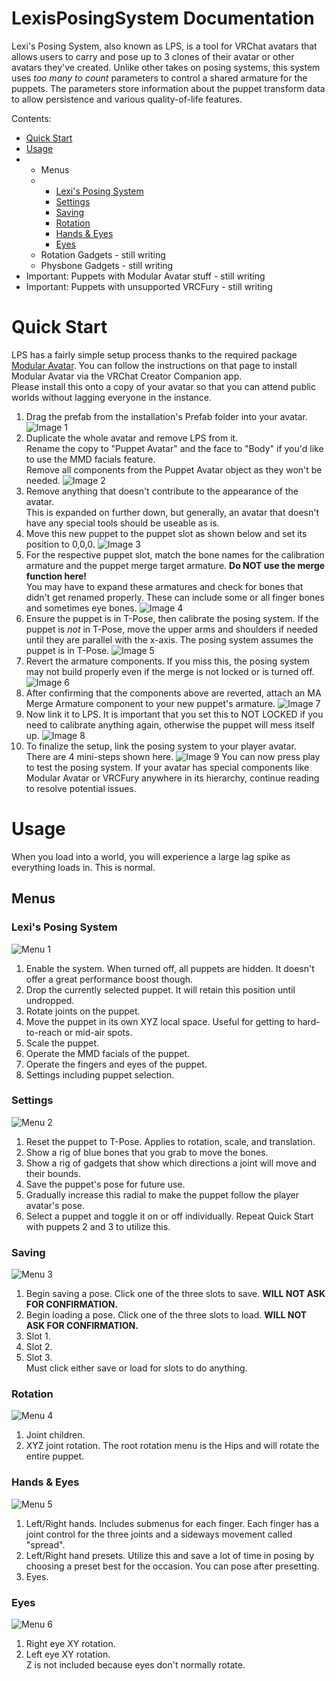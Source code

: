 # LexisPosingSystem Documentation
Lexi's Posing System, also known as LPS, is a tool for VRChat avatars that allows users to carry and pose up to 3 clones of their avatar or other avatars they've created.
Unlike other takes on posing systems, this system uses _too many to count_ parameters to control a shared armature for the puppets. The parameters store information about the puppet transform data to allow persistence and various quality-of-life features.

Contents:
- [Quick Start](https://github.com/IlexisTheMadcat/LexisPosingSystem/tree/main?tab=readme-ov-file#quick-start)
- [Usage](https://github.com/IlexisTheMadcat/LexisPosingSystem/tree/main?tab=readme-ov-file#usage)
- - Menus
  - - [Lexi's Posing System](https://github.com/IlexisTheMadcat/LexisPosingSystem/tree/main?tab=readme-ov-file#lexis-posing-system)
    - [Settings](https://github.com/IlexisTheMadcat/LexisPosingSystem/tree/main?tab=readme-ov-file#settings)
    - [Saving](https://github.com/IlexisTheMadcat/LexisPosingSystem/tree/main?tab=readme-ov-file#saving)
    - [Rotation](https://github.com/IlexisTheMadcat/LexisPosingSystem/tree/main?tab=readme-ov-file#rotation)
    - [Hands & Eyes](https://github.com/IlexisTheMadcat/LexisPosingSystem/tree/main?tab=readme-ov-file#hands--eyes)
    - [Eyes](https://github.com/IlexisTheMadcat/LexisPosingSystem/tree/main?tab=readme-ov-file#eyes)
  - Rotation Gadgets - still writing
  - Physbone Gadgets - still writing
- Important: Puppets with Modular Avatar stuff - still writing
- Important: Puppets with unsupported VRCFury - still writing
  
# Quick Start
LPS has a fairly simple setup process thanks to the required package [Modular Avatar](https://modular-avatar.nadena.dev/docs/intro). You can follow the instructions on that page to install Modular Avatar via the VRChat Creator Companion app. \
Please install this onto a copy of your avatar so that you can attend public worlds without lagging everyone in the instance.
1) Drag the prefab from the installation's Prefab folder into your avatar.
   ![Image 1](https://raw.githubusercontent.com/IlexisTheMadcat/LexisPosingSystem/refs/heads/main/readme%20images/LPS-Readme1.png)
2) Duplicate the whole avatar and remove LPS from it. \
   Rename the copy to "Puppet Avatar" and the face to "Body" if you'd like to use the MMD facials feature. \
   Remove all components from the Puppet Avatar object as they won't be needed.
   ![Image 2](https://raw.githubusercontent.com/IlexisTheMadcat/LexisPosingSystem/refs/heads/main/readme%20images/LPS-Readme2rev1.png)
4) Remove anything that doesn't contribute to the appearance of the avatar. \
   This is expanded on further down, but generally, an avatar that doesn't have any special tools should be useable as is.
5) Move this new puppet to the puppet slot as shown below and set its position to 0,0,0.
   ![Image 3](https://raw.githubusercontent.com/IlexisTheMadcat/LexisPosingSystem/refs/heads/main/readme%20images/LPS-Readme3.png)
6) For the respective puppet slot, match the bone names for the calibration armature and the puppet merge target armature. **Do NOT use the merge function here!** \
   You may have to expand these armatures and check for bones that didn't get renamed properly. These can include some or all finger bones and sometimes eye bones. 
   ![Image 4](https://raw.githubusercontent.com/IlexisTheMadcat/LexisPosingSystem/refs/heads/main/readme%20images/LPS-Readme4.png)
7) Ensure the puppet is in T-Pose, then calibrate the posing system. If the puppet is _not_ in T-Pose, move the upper arms and shoulders if needed until they are parallel with the x-axis. The posing system assumes the puppet is in T-Pose.
   ![Image 5](https://raw.githubusercontent.com/IlexisTheMadcat/LexisPosingSystem/refs/heads/main/readme%20images/LPS-Readme5.png)
8) Revert the armature components. If you miss this, the posing system may not build properly even if the merge is not locked or is turned off.
   ![Image 6](https://raw.githubusercontent.com/IlexisTheMadcat/LexisPosingSystem/refs/heads/main/readme%20images/LPS-Readme6.png)
9) After confirming that the components above are reverted, attach an MA Merge Armature component to your new puppet's armature.
   ![Image 7](https://raw.githubusercontent.com/IlexisTheMadcat/LexisPosingSystem/refs/heads/main/readme%20images/LPS-Readme7.png)
10) Now link it to LPS. It is important that you set this to NOT LOCKED if you need to calibrate anything again, otherwise the puppet will mess itself up.
    ![Image 8](https://raw.githubusercontent.com/IlexisTheMadcat/LexisPosingSystem/refs/heads/main/readme%20images/LPS-Readme8rev1.png)
11) To finalize the setup, link the posing system to your player avatar. \
    There are 4 mini-steps shown here.
    ![Image 9](https://raw.githubusercontent.com/IlexisTheMadcat/LexisPosingSystem/refs/heads/main/readme%20images/LPS-Readme9.png)
You can now press play to test the posing system. If your avatar has special components like Modular Avatar or VRCFury anywhere in its hierarchy, continue reading to resolve potential issues.

# Usage
When you load into a world, you will experience a large lag spike as everything loads in. This is normal.
## Menus
### Lexi's Posing System
![Menu 1](https://raw.githubusercontent.com/IlexisTheMadcat/LexisPosingSystem/refs/heads/main/readme%20images/action%20menu/LPS-Menu1.png)
1) Enable the system. When turned off, all puppets are hidden. It doesn't offer a great performance boost though.
2) Drop the currently selected puppet. It will retain this position until undropped.
3) Rotate joints on the puppet.
4) Move the puppet in its own XYZ local space. Useful for getting to hard-to-reach or mid-air spots.
5) Scale the puppet.
6) Operate the MMD facials of the puppet.
7) Operate the fingers and eyes of the puppet.
8) Settings including puppet selection.
### Settings
![Menu 2](https://raw.githubusercontent.com/IlexisTheMadcat/LexisPosingSystem/refs/heads/main/readme%20images/action%20menu/LPS-Menu2.png)
1) Reset the puppet to T-Pose. Applies to rotation, scale, and translation.
2) Show a rig of blue bones that you grab to move the bones.
3) Show a rig of gadgets that show which directions a joint will move and their bounds.
4) Save the puppet's pose for future use.
5) Gradually increase this radial to make the puppet follow the player avatar's pose.
6) Select a puppet and toggle it on or off individually. Repeat Quick Start with puppets 2 and 3 to utilize this.
### Saving
![Menu 3](https://raw.githubusercontent.com/IlexisTheMadcat/LexisPosingSystem/refs/heads/main/readme%20images/action%20menu/LPS-Menu4.png)
1) Begin saving a pose. Click one of the three slots to save. **WILL NOT ASK FOR CONFIRMATION.**
2) Begin loading a pose. Click one of the three slots to load. **WILL NOT ASK FOR CONFIRMATION.**
3) Slot 1.
4) Slot 2.
5) Slot 3. \
Must click either save or load for slots to do anything.
### Rotation
![Menu 4](https://raw.githubusercontent.com/IlexisTheMadcat/LexisPosingSystem/refs/heads/main/readme%20images/action%20menu/LPS-Menu6.png)
1) Joint children.
2) XYZ joint rotation. The root rotation menu is the Hips and will rotate the entire puppet.
### Hands & Eyes
![Menu 5](https://raw.githubusercontent.com/IlexisTheMadcat/LexisPosingSystem/refs/heads/main/readme%20images/action%20menu/LPS-Menu7.png)
1) Left/Right hands. Includes submenus for each finger. Each finger has a joint control for the three joints and a sideways movement called "spread".
2) Left/Right hand presets. Utilize this and save a lot of time in posing by choosing a preset best for the occasion. You can pose after presetting.
3) Eyes.
### Eyes
![Menu 6](https://raw.githubusercontent.com/IlexisTheMadcat/LexisPosingSystem/refs/heads/main/readme%20images/action%20menu/LPS-Menu8.png)
1) Right eye XY rotation.
2) Left eye XY rotation. \
Z is not included because eyes don't normally rotate.
